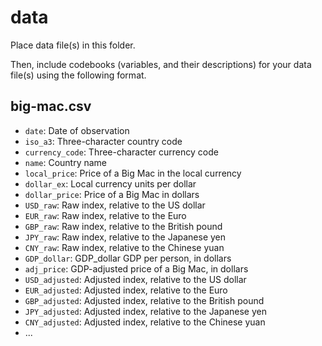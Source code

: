 # data

Place data file(s) in this folder.

Then, include codebooks (variables, and their descriptions) for your data file(s)
using the following format.

## big-mac.csv

- `date`: Date of observation
- `iso_a3`: Three-character country code
- `currency_code`: Three-character currency code
- `name`: Country name
- `local_price`: Price of a Big Mac in the local currency
- `dollar_ex`: Local currency units per dollar
- `dollar_price`: Price of a Big Mac in dollars
- `USD_raw`: Raw index, relative to the US dollar
- `EUR_raw`: Raw index, relative to the Euro
- `GBP_raw`: Raw index, relative to the British pound
- `JPY_raw`: Raw index, relative to the Japanese yen
- `CNY_raw`: Raw index, relative to the Chinese yuan
- `GDP_dollar`: GDP_dollar	GDP per person, in dollars
- `adj_price`: GDP-adjusted price of a Big Mac, in dollars
- `USD_adjusted`: Adjusted index, relative to the US dollar
- `EUR_adjusted`: Adjusted index, relative to the Euro
- `GBP_adjusted`: Adjusted index, relative to the British pound
- `JPY_adjusted`: Adjusted index, relative to the Japanese yen
- `CNY_adjusted`: Adjusted index, relative to the Chinese yuan
- ...

